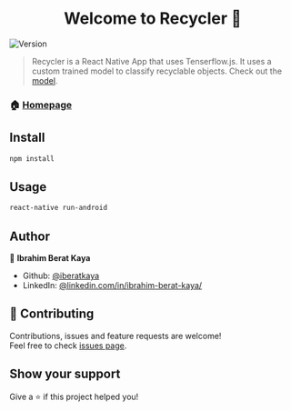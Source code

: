 <h1 align="center">Welcome to Recycler 👋</h1>
<p>
  <img alt="Version" src="https://img.shields.io/badge/version-0.0.1-blue.svg?cacheSeconds=2592000" />
</p>

> Recycler is a React Native App that uses Tenserflow.js. It uses a custom trained model to classify recyclable objects. Check out the [model](https://github.com/iberatkaya/recycletrain).

### 🏠 [Homepage](https://play.google.com/store/apps/details?id=com.kaya.recycler)

## Install

```sh
npm install 
```

## Usage

```sh
react-native run-android
```

## Author

👤 **Ibrahim Berat Kaya**

* Github: [@iberatkaya](https://github.com/iberatkaya)
* LinkedIn: [@linkedin.com/in/ibrahim-berat-kaya/](https://linkedin.com/in/ibrahim-berat-kaya/)

## 🤝 Contributing

Contributions, issues and feature requests are welcome!<br />Feel free to check [issues page](https://github.com/iberatkaya/recycleapp/issues). 

## Show your support

Give a ⭐️ if this project helped you!